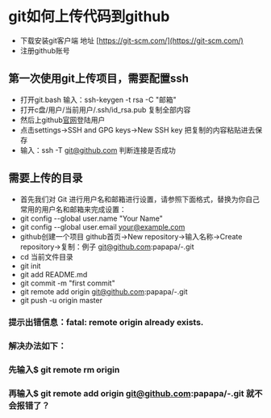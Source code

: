 # git如何上传代码到github
  * 下载安装git客户端 地址 [https://git-scm.com/](https://git-scm.com/)
  * 注册github账号 

## 第一次使用git上传项目，需要配置ssh
  * 打开git.bash 输入：ssh-keygen -t rsa -C "邮箱"
  * 打开c盘/用户/当前用户/.ssh/id_rsa.pub 复制全部内容
  * 然后上github[官网](https://github.com/)登陆用户
  * 点击settings->SSH and GPG keys->New SSH key 把复制的内容粘贴进去保存
  * 输入：ssh -T git@github.com   判断连接是否成功

## 需要上传的目录
  * 首先我们对 Git 进行用户名和邮箱进行设置，请参照下面格式，替换为你自己常用的用户名和邮箱来完成设置：
  * git config --global user.name "Your Name"
  * git config --global user.email your@example.com
  * github创建一个项目 github首页->New repository->输入名称->Create repository->复制：例子 git@github.com:papapa/-.git
  * cd 当前文件目录
  * git init
  * git add README.md
  * git commit -m "first commit"
  * git remote add origin git@github.com:papapa/-.git
  * git push -u origin master

  ### 提示出错信息：fatal: remote origin already exists.
  ### 解决办法如下：
  ### 先输入$ git remote rm origin
  ### 再输入$ git remote add origin git@github.com:papapa/-.git  就不会报错了？




